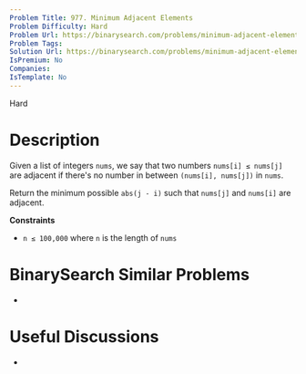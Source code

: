 ```yaml
---
Problem Title: 977. Minimum Adjacent Elements
Problem Difficulty: Hard
Problem Url: https://binarysearch.com/problems/minimum-adjacent-elements/
Problem Tags: 
Solution Url: https://binarysearch.com/problems/minimum-adjacent-elements/solutions/
IsPremium: No
Companies: 
IsTemplate: No
---
```


<span style="color: ;">Hard</span>

# Description

Given a list of integers `nums`, we say that two numbers `nums[i] ≤ nums[j]` are adjacent if there's no number in between `(nums[i], nums[j])` in `nums`.

Return the minimum possible `abs(j - i)` such that `nums[j]` and `nums[i]` are adjacent.

**Constraints**
- `n ≤ 100,000` where `n` is the length of `nums`

# BinarySearch Similar Problems

- []()

# Useful Discussions

- []()
